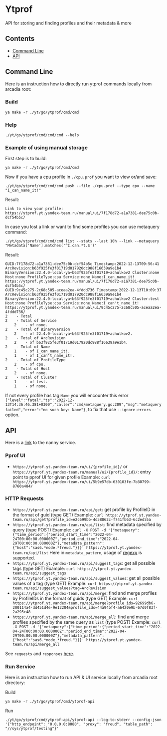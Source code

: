 # Ytprof
API for storing and finding profiles and their metadata & more

## Contents

* [Command Line](#s-CommandLine)
* [API](#s-API)

## <a name="s-CommandLine"></a> Command Line

Here is an instruction how to directly run ytprof commands locally from arcadia root:

### Build
```
ya make -r ./yt/go/ytprof/cmd/cmd
```

### Help
```
./yt/go/ytprof/cmd/cmd/cmd --help
```

### Example of using manual storage
First step is to build:
```
ya make -r ./yt/go/ytprof/cmd/cmd
```

Now if you have a cpu profile in `./cpu.prof` you want to view or/and save:
```
./yt/go/ytprof/cmd/cmd/cmd push --file ./cpu.prof --type cpu --name "I_can_name_it!"
```
Result:
```
Link to view your profile:
https://ytprof.yt.yandex-team.ru/manual/ui/7f178d72-a1a7381-dee75c0b-dcf54b5c/
```

In case you lost a link or want to find some profiles you can use metaquery command:
```
./yt/go/ytprof/cmd/cmd/cmd list --stats --last 10h --link --metaquery "Metadata['Name'].matches('^I.can.*t.$')"
```
Result:
```
GUID:7f178d72-a1a7381-dee75c0b-dcf54b5c Timestamp:2022-12-13T09:56:41 ArcRevision:b63f925fe3f01719d017920dc988f16639a9e1b4 BinaryVersion:22.4.0-local-ya~b63f925fe3f01719+achulkov2 Cluster:none Host:none ProfileType:cpu Service:none Name:I_can_name_it! 
https://ytprof.yt.yandex-team.ru/manual/ui/7f178d72-a1a7381-dee75c0b-dcf54b5c/
GUID:9c45c275-2c68c505-aceaa2ea-4fddd736 Timestamp:2022-12-13T10:09:37 ArcRevision:b63f925fe3f01719d017920dc988f16639a9e1b4 BinaryVersion:22.4.0-local-ya~b63f925fe3f01719+achulkov2 Cluster:test Host:none ProfileType:cpu Service:none Name:I_can't_name_it! 
https://ytprof.yt.yandex-team.ru/manual/ui/9c45c275-2c68c505-aceaa2ea-4fddd736/
2	 - Total
2	 - Total of Service
	2	 - of none.
2	 - Total of BinaryVersion
	2	 - of 22.4.0-local-ya~b63f925fe3f01719+achulkov2.
2	 - Total of ArcRevision
	2	 - of b63f925fe3f01719d017920dc988f16639a9e1b4.
2	 - Total of Name
	1	 - of I_can_name_it!.
	1	 - of I_can't_name_it!.
2	 - Total of ProfileType
	2	 - of cpu.
2	 - Total of Host
	2	 - of none.
2	 - Total of Cluster
	1	 - of test.
	1	 - of none.
```
If not every profile has tag `Name` you will encounter this error `{"level":"fatal","ts":"2022-12-13T14:36:46.381+0300","caller":"cmd/metaquery.go:209","msg":"metaquery failed","error":"no such key: Name"}`, to fix that use `--ignore-errors` option.

## <a name="s-API"></a> API

Here is a [link](https://nanny.yandex-team.ru/ui/#/services/catalog/yt_ytprof) to the nanny service.

### Pprof UI

* `https://ytprof.yt.yandex-team.ru/ui/{profile_id}/` or `https://ytprof.yt.yandex-team.ru/manual/ui/{profile_id}/`: entry point to pprof UI for given profile
Example: `curl https://ytprof.yt.yandex-team.ru/ui/5b9e57db-630103fe-7b30799-8760a484/`

### HTTP Requests

* `https://ytprof.yt.yandex-team.ru/api/get`: get profile by ProfileID in the format of guid (type GET)
Example: `curl https://ytprof.yt.yandex-team.ru/api/get?profile_id=e2c699bb-4d58862c-f741fb63-6c2ed55a`
* `https://ytprof.yt.yandex-team.ru/api/list`: find metadata specified by query (type POST)
Example: `curl -X POST -d '{"metaquery":{"time_period":{"period_start_time":"2022-04-24T00:00:00.000000Z","period_end_time":"2022-04-29T00:00:00.000000Z"},"metadata_pattern":{"host":"sas6.*node.*freud."}}}' https://ytprof.yt.yandex-team.ru/api/list`
Here in `metadata_pattern`, usage of [regexp](https://pkg.go.dev/regexp#MatchString) is supported.
* `https://ytprof.yt.yandex-team.ru/api/suggest_tags`: get all possible tags (type GET)
Example: `curl https://ytprof.yt.yandex-team.ru/api/suggest_tags`
* `https://ytprof.yt.yandex-team.ru/api/suggest_values`: get all possible values of a tag (type GET)
Example: `curl https://ytprof.yt.yandex-team.ru/api/suggest_values?tag=ArcRevision`
* `https://ytprof.yt.yandex-team.ru/api/merge`: find and merge profiles by ProfileIDs in the format of guids (type GET)
Example: `curl https://ytprof.yt.yandex-team.ru/api/merge?profile_ids=92699db6-200114a4-dd451d4e-9e12204&profile_ids=44a94bf4-a6420e9b-67d0f83f-2a295c48`
* `https://ytprof.yt.yandex-team.ru/api/merge_all`: find and merge profiles specified by the same query as `list` (type POST)
Example: `curl -X POST -d '{"metaquery":{"time_period":{"period_start_time":"2022-04-24T00:00:00.000000Z","period_end_time":"2022-04-29T00:00:00.000000Z"},"metadata_pattern":{"host":"sas6.*node.*freud."}}}' https://ytprof.yt.yandex-team.ru/api/merge_all`

See `requests` and `responses` [here](https://a.yandex-team.ru/arcadia/yt/go/ytprof/api/api.proto).

### Run Service

Here is an instruction how to run API & UI service locally from arcadia root directory:

Build
```
ya make -r ./yt/go/ytprof/cmd/ytprof-api
```

Run
```
./yt/go/ytprof/cmd/ytprof-api/ytprof-api --log-to-stderr --config-json '{"http_endpoint": "0.0.0.0:8080", "proxy": "freud", "table_path": "//sys/ytprof/testing"}'
```
